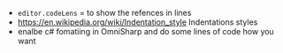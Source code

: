 - `editor.codeLens` = to show the refences in lines
- https://en.wikipedia.org/wiki/Indentation_style Indentations styles
- enalbe c# fomatiing in OmniSharp and do some lines of code how you want
